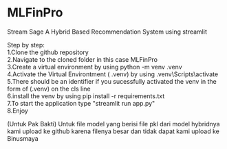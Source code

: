 # MLFinPro
Stream Sage
A Hybrid Based Recommendation System using streamlit

Step  by step: <br>
1.Clone the github repository  <br>
2.Navigate to the cloned folder in this case MLFinPro <br>
3.Create a virtual environment by using python -m venv .venv <br>
4.Activate the Virtual Environtment ( .venv) by using .venv\Scripts\activate <br>
5.There should be an identifier if you sucessfully activated the venv in the form of (.venv) on the cls line <br>
6.install the venv by using pip install -r requirements.txt <br>
7.To start the application type "streamlit run app.py" <br>
8.Enjoy <br>

(Untuk Pak Bakti)
Untuk file model yang berisi file pkl dari model hybridnya kami upload ke github karena filenya besar dan tidak dapat kami upload ke Binusmaya
